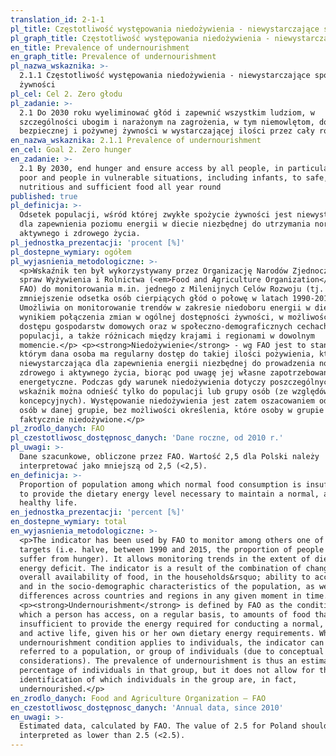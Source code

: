 ```yaml
---
translation_id: 2-1-1
pl_title: Częstotliwość występowania niedożywienia - niewystarczające spożycie żywności
pl_graph_title: Częstotliwość występowania niedożywienia - niewystarczające spożycie żywności
en_title: Prevalence of undernourishment
en_graph_title: Prevalence of undernourishment
pl_nazwa_wskaznika: >-
  2.1.1 Częstotliwość występowania niedożywienia - niewystarczające spożycie
  żywności
pl_cel: Cel 2. Zero głodu
pl_zadanie: >-
  2.1 Do 2030 roku wyeliminować głód i zapewnić wszystkim ludziom, w
  szczególności ubogim i narażonym na zagrożenia, w tym niemowlętom, dostęp do
  bezpiecznej i pożywnej żywności w wystarczającej ilości przez cały rok
en_nazwa_wskaznika: 2.1.1 Prevalence of undernourishment
en_cel: Goal 2. Zero hunger
en_zadanie: >-
  2.1 By 2030, end hunger and ensure access by all people, in particular the
  poor and people in vulnerable situations, including infants, to safe,
  nutritious and sufficient food all year round
published: true
pl_definicja: >-
  Odsetek populacji, wśród której zwykłe spożycie żywności jest niewystarczające
  dla zapewnienia poziomu energii w diecie niezbędnej do utrzymania normalnego,
  aktywnego i zdrowego życia.
pl_jednostka_prezentacji: 'procent [%]'
pl_dostepne_wymiary: ogółem
pl_wyjasnienia_metodologiczne: >-
  <p>Wskaźnik ten był wykorzystywany przez Organizację Narodów Zjednoczonych do
  spraw Wyżywienia i Rolnictwa (<em>Food and Agriculture Organization</em> -
  FAO) do monitorowania m.in. jednego z Milenijnych Celów Rozwoju (tj.
  zmniejszenie odsetka osób cierpiących głód o połowę w latach 1990-2015).
  Umożliwia on monitorowanie trendów w zakresie niedoboru energii w diecie. Jest
  wynikiem połączenia zmian w ogólnej dostępności żywności, w możliwościach
  dostępu gospodarstw domowych oraz w społeczno-demograficznych cechach
  populacji, a także różnicach między krajami i regionami w dowolnym
  momencie.</p> <p><strong>Niedożywienie</strong> - wg FAO jest to stan, w
  którym dana osoba ma regularny dostęp do takiej ilości pożywienia, która jest
  niewystarczająca dla zapewnienia energii niezbędnej do prowadzenia normalnego,
  zdrowego i aktywnego życia, biorąc pod uwagę jej własne zapotrzebowanie
  energetyczne. Podczas gdy warunek niedożywienia dotyczy poszczególnych osób,
  wskaźnik można odnieść tylko do populacji lub grupy osób (ze względów
  koncepcyjnych). Występowanie niedożywienia jest zatem oszacowaniem odsetka
  osób w danej grupie, bez możliwości określenia, które osoby w grupie są
  faktycznie niedożywione.</p>
pl_zrodlo_danych: FAO
pl_czestotliwosc_dostępnosc_danych: 'Dane roczne, od 2010 r.'
pl_uwagi: >-
  Dane szacunkowe, obliczone przez FAO. Wartość 2,5 dla Polski należy
  interpretować jako mniejszą od 2,5 (<2,5).
en_definicja: >-
  Proportion of population among which normal food consumption is insufficient
  to provide the dietary energy level necessary to maintain a normal, active and
  healthy life.
en_jednostka_prezentacji: 'percent [%]'
en_dostepne_wymiary: total
en_wyjasnienia_metodologiczne: >-
  <p>The indicator has been used by FAO to monitor among others one of the MDG
  targets (i.e. halve, between 1990 and 2015, the proportion of people who
  suffer from hunger). It allows monitoring trends in the extent of dietary
  energy deficit. The indicator is a result of the combination of changes in the
  overall availability of food, in the households&rsquo; ability to access it,
  and in the socio-demographic characteristics of the population, as well as
  differences across countries and regions in any given moment in time.</p>
  <p><strong>Undernourishment</strong> is defined by FAO as the condition by
  which a person has access, on a regular basis, to amounts of food that are
  insufficient to provide the energy required for conducting a normal, healthy
  and active life, given his or her own dietary energy requirements. While the
  undernourishment condition applies to individuals, the indicator can only be
  referred to a population, or group of individuals (due to conceptual
  considerations). The prevalence of undernourishment is thus an estimate of the
  percentage of individuals in that group, but it does not allow for the
  identification of which individuals in the group are, in fact,
  undernourished.</p>
en_zrodlo_danych: Food and Agriculture Organization – FAO
en_czestotliwosc_dostępnosc_danych: 'Annual data, since 2010'
en_uwagi: >-
  Estimated data, calculated by FAO. The value of 2.5 for Poland should be
  interpreted as lower than 2.5 (<2.5).
---
```

